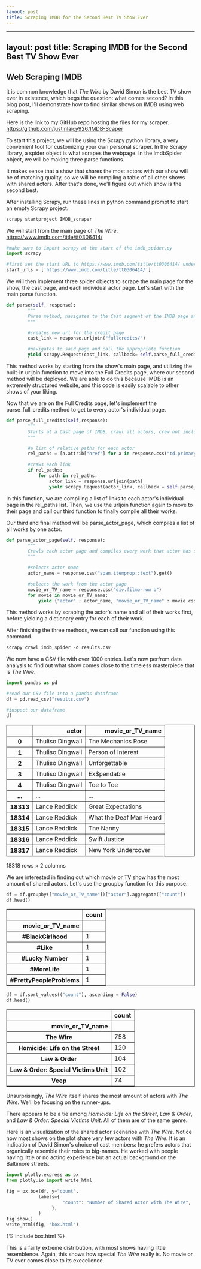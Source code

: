 ```yaml
---
layout: post
title: Scraping IMDB for the Second Best TV Show Ever
---
```



---
layout: post
title: Scraping IMDB for the Second Best TV Show Ever
---

## Web Scraping IMDB
It is common knowledge that *The Wire* by David Simon is the best TV show ever in existence, which begs the question: what comes second? In this blog post, I'll demonstrate how to find similar shows on IMDB using web scraping. 

Here is the link to my GitHub repo hosting the files for my scraper. https://github.com/justinlaicy926/IMDB-Scaper

To start this project, we will be using the Scrapy python library, a very convenient tool for customizing your own personal scraper. In the Scrapy library, a spider object is what scrapes the webpage. In the ImdbSpider object, we will be making three parse functions.

It makes sense that a show that shares the most actors with our show will be of matching quality, so we will be compiling a table of all other shows with shared actors. After that's done, we'll figure out which show is the second best.

After installing Scrapy, run these lines in python command prompt to start an empty Scrapy project.


```python
scrapy startproject IMDB_scraper
```

We will start from the main page of *The Wire*. 
https://www.imdb.com/title/tt0306414/


```python
#make sure to import scrapy at the start of the imdb_spider.py
import scrapy

#first set the start URL to https://www.imdb.com/title/tt0306414/ under the ImdbSpider class
start_urls = ['https://www.imdb.com/title/tt0306414/']
```

We will then implement three spider objects to scrape the main page for the show, the cast page, and each individual actor page. Let's start with the main parse function.


```python
def parse(self, response):
        """
        Parse method, navigates to the Cast segment of the IMDB page and calls the subsequent function
        """

        #creates new url for the credit page 
        cast_link = response.urljoin("fullcredits/")

        #navigates to said page and call the appropriate function 
        yield scrapy.Request(cast_link, callback= self.parse_full_credits)
```

This method works by starting from the show's main page, and utilizing the built-in urljoin function to move into the Full Credits page, where our second method will be deployed. We are able to do this because IMDB is an extremely structured website, and this code is easily scalable to other shows of your liking.

Now that we are on the Full Credits page, let's implement the parse_full_credits method to get to every actor's individual page.


```python
def parse_full_credits(self,response):
        """
        Starts at a Cast page of IMDB, crawl all actors, crew not included, then call the parse_actor_page function 
        """

        #a list of relative paths for each actor   
        rel_paths = [a.attrib["href"] for a in response.css("td.primary_photo a")]

        #craws each link
        if rel_paths:
            for path in rel_paths:
                actor_link = response.urljoin(path)
                yield scrapy.Request(actor_link, callback = self.parse_actor_page)
```

In this function, we are compiling a list of links to each actor's individual page in the rel_paths list. Then, we use the urljoin function again to move to their page and call our third function to finally compile all their works. 

Our third and final method will be parse_actor_page, which compiles a list of all works by one actor.


```python
def parse_actor_page(self, response):
        """
        Crawls each actor page and compiles every work that actor has starred in
        """

        #selects actor name
        actor_name = response.css("span.itemprop::text").get()

        #selects the work from the actor page
        movie_or_TV_name = response.css("div.filmo-row b")
        for movie in movie_or_TV_name:
            yield {"actor" : actor_name, "movie_or_TV_name" : movie.css("a::text").get()}
```

This method works by scraping the actor's name and all of their works first, before yielding a dictionary entry for each of their work.

After finishing the three methods, we can call our function using this command.


```python
scrapy crawl imdb_spider -o results.csv
```

We now have a CSV file with over 1000 entries. Let's now perfrom data analysis to find out what show comes close to the timeless masterpiece that is *The Wire*.


```python
import pandas as pd
```


```python
#read our CSV file into a pandas dataframe
df = pd.read_csv("results.csv")

#inspect our dataframe
df
```




<div>
<style scoped>
    .dataframe tbody tr th:only-of-type {
        vertical-align: middle;
    }

    .dataframe tbody tr th {
        vertical-align: top;
    }

    .dataframe thead th {
        text-align: right;
    }
</style>
<table border="1" class="dataframe">
  <thead>
    <tr style="text-align: right;">
      <th></th>
      <th>actor</th>
      <th>movie_or_TV_name</th>
    </tr>
  </thead>
  <tbody>
    <tr>
      <th>0</th>
      <td>Thuliso Dingwall</td>
      <td>The Mechanics Rose</td>
    </tr>
    <tr>
      <th>1</th>
      <td>Thuliso Dingwall</td>
      <td>Person of Interest</td>
    </tr>
    <tr>
      <th>2</th>
      <td>Thuliso Dingwall</td>
      <td>Unforgettable</td>
    </tr>
    <tr>
      <th>3</th>
      <td>Thuliso Dingwall</td>
      <td>Ex$pendable</td>
    </tr>
    <tr>
      <th>4</th>
      <td>Thuliso Dingwall</td>
      <td>Toe to Toe</td>
    </tr>
    <tr>
      <th>...</th>
      <td>...</td>
      <td>...</td>
    </tr>
    <tr>
      <th>18313</th>
      <td>Lance Reddick</td>
      <td>Great Expectations</td>
    </tr>
    <tr>
      <th>18314</th>
      <td>Lance Reddick</td>
      <td>What the Deaf Man Heard</td>
    </tr>
    <tr>
      <th>18315</th>
      <td>Lance Reddick</td>
      <td>The Nanny</td>
    </tr>
    <tr>
      <th>18316</th>
      <td>Lance Reddick</td>
      <td>Swift Justice</td>
    </tr>
    <tr>
      <th>18317</th>
      <td>Lance Reddick</td>
      <td>New York Undercover</td>
    </tr>
  </tbody>
</table>
<p>18318 rows × 2 columns</p>
</div>



We are interested in finding out which movie or TV show has the most amount of shared actors. Let's use the groupby function for this purpose.


```python
df = df.groupby(["movie_or_TV_name"])["actor"].aggregate(["count"])
df.head()
```




<div>
<style scoped>
    .dataframe tbody tr th:only-of-type {
        vertical-align: middle;
    }

    .dataframe tbody tr th {
        vertical-align: top;
    }

    .dataframe thead th {
        text-align: right;
    }
</style>
<table border="1" class="dataframe">
  <thead>
    <tr style="text-align: right;">
      <th></th>
      <th>count</th>
    </tr>
    <tr>
      <th>movie_or_TV_name</th>
      <th></th>
    </tr>
  </thead>
  <tbody>
    <tr>
      <th>#BlackGirlhood</th>
      <td>1</td>
    </tr>
    <tr>
      <th>#Like</th>
      <td>1</td>
    </tr>
    <tr>
      <th>#Lucky Number</th>
      <td>1</td>
    </tr>
    <tr>
      <th>#MoreLife</th>
      <td>1</td>
    </tr>
    <tr>
      <th>#PrettyPeopleProblems</th>
      <td>1</td>
    </tr>
  </tbody>
</table>
</div>




```python
df = df.sort_values(("count"), ascending = False)
df.head()
```




<div>
<style scoped>
    .dataframe tbody tr th:only-of-type {
        vertical-align: middle;
    }

    .dataframe tbody tr th {
        vertical-align: top;
    }

    .dataframe thead th {
        text-align: right;
    }
</style>
<table border="1" class="dataframe">
  <thead>
    <tr style="text-align: right;">
      <th></th>
      <th>count</th>
    </tr>
    <tr>
      <th>movie_or_TV_name</th>
      <th></th>
    </tr>
  </thead>
  <tbody>
    <tr>
      <th>The Wire</th>
      <td>758</td>
    </tr>
    <tr>
      <th>Homicide: Life on the Street</th>
      <td>120</td>
    </tr>
    <tr>
      <th>Law &amp; Order</th>
      <td>104</td>
    </tr>
    <tr>
      <th>Law &amp; Order: Special Victims Unit</th>
      <td>102</td>
    </tr>
    <tr>
      <th>Veep</th>
      <td>74</td>
    </tr>
  </tbody>
</table>
</div>



Unsurprisingly, *The Wire* itself shares the most amount of actors with *The Wire*. We'll be focusing on the runner-ups. 

There appears to be a tie among *Homicide: Life on the Street*, *Law & Order*, and *Law & Order: Special Victims Unit*. All of them are of the same genre.

Here is an visualization of the shared actor scenarios with *The Wire*. Notice how most shows on the plot share very few actors with *The Wire*. It is an indication of David Simon's choice of cast members: he prefers actors that organically resemble their roles to big-names. He worked with people having little or no acting experience but an actual background on the Baltimore streets. 


```python
import plotly.express as px
from plotly.io import write_html
```


```python
fig = px.box(df, y="count",
            labels={
                     "count": "Number of Shared Actor with The Wire",
                 },
            )
fig.show()
write_html(fig, "box.html")
```


{% include box.html %}



This is a fairly extreme distribution, with most shows having little resemblence. Again, this shows how special *The Wire* really is. No movie or TV ever comes close to its execellence.

```python

```
